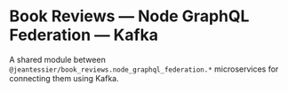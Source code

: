 # Book Reviews &mdash; Node GraphQL Federation &mdash; Kafka

A shared module between `@jeantessier/book_reviews.node_graphql_federation.*`
microservices for connecting them using Kafka.
